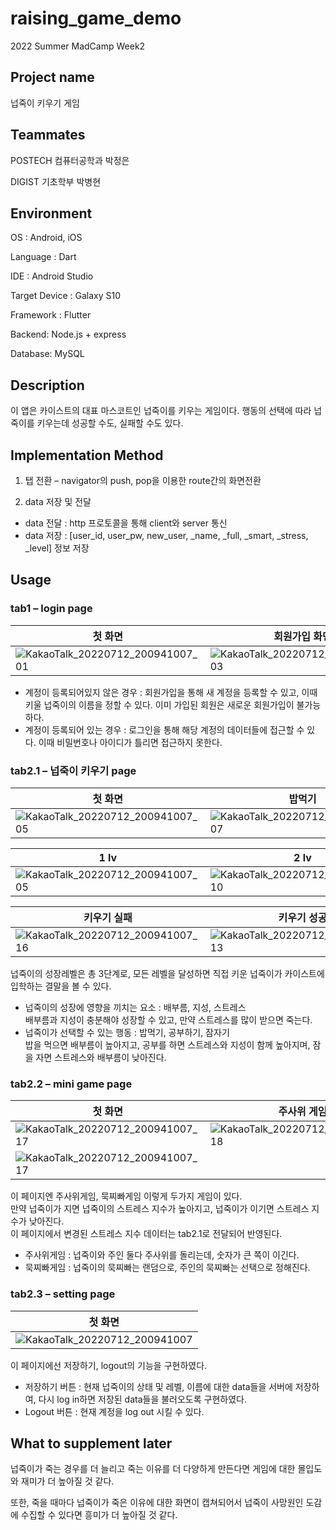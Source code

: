 # raising_game_demo
2022 Summer MadCamp Week2 

## Project name
넙죽이 키우기 게임

## Teammates
POSTECH 컴퓨터공학과 박정은

DIGIST 기초학부 박병현

## Environment
OS : Android, iOS

Language : Dart

IDE : Android Studio

Target Device : Galaxy S10

Framework : Flutter

Backend: Node.js + express

Database: MySQL

## Description
이 앱은 카이스트의 대표 마스코트인 넙죽이를 키우는 게임이다. 행동의 선택에 따라 넙죽이를 키우는데 성공할 수도, 실패할 수도 있다.

## Implementation Method
1. 탭 전환 – navigator의 push, pop을 이용한 route간의 화면전환

2. data 저장 및 전달
  * data 전달 : http 프로토콜을 통해 client와 server 통신
  * data 저장 : [user_id, user_pw, new_user, _name, _full, _smart, _stress, _level] 정보 저장

## Usage
### tab1 – login page                   

|첫 화면|회원가입 화면|이름생성 화면|
|---|---|---|
|![KakaoTalk_20220712_200941007_01](https://user-images.githubusercontent.com/91946706/178479150-4b1846f9-6864-445f-9408-9048a335d746.jpg)|![KakaoTalk_20220712_200941007_03](https://user-images.githubusercontent.com/91946706/178479393-5d21871d-bbac-4ed0-90ef-0765366009bc.jpg)|![KakaoTalk_20220712_200941007_04](https://user-images.githubusercontent.com/91946706/178479236-2639e61a-ea81-47cf-8c9b-e9e7c0898ccd.jpg)|

* 계정이 등록되어있지 않은 경우 : 회원가입을 통해 새 계정을 등록할 수 있고, 이때 키울 넙죽이의 이름을 정할 수 있다. 이미 가입된 회원은 새로운 회원가입이 불가능하다.
* 계정이 등록되어 있는 경우 : 로그인을 통해 해당 계정의 데이터들에 접근할 수 있다. 이때 비밀번호나 아이디가 틀리면 접근하지 못한다.

### tab2.1 – 넙죽이 키우기 page                   

|첫 화면|밥먹기|공부하기|잠자기|
|---|---|---|---|
|![KakaoTalk_20220712_200941007_05](https://user-images.githubusercontent.com/91946706/178479450-6f6ad06d-9104-4be8-9e46-5021fabaeb4d.jpg)|![KakaoTalk_20220712_200941007_07](https://user-images.githubusercontent.com/91946706/178479500-f8b345c1-3534-4280-bffb-38032ebff9d2.jpg)|![KakaoTalk_20220712_200941007_08](https://user-images.githubusercontent.com/91946706/178479543-ee3747c7-49be-4cc1-acbb-705429610b8f.jpg)|![KakaoTalk_20220712_200941007_09](https://user-images.githubusercontent.com/91946706/178479562-9af4b74e-7ff7-472e-903b-c6cacd1fde96.jpg)|

|1 lv|2 lv|3 lv|
|---|---|---|
|![KakaoTalk_20220712_200941007_05](https://user-images.githubusercontent.com/91946706/178479593-db57ec18-28bb-4379-9a24-966bf6f478df.jpg)|![KakaoTalk_20220712_200941007_10](https://user-images.githubusercontent.com/91946706/178479656-f191605e-4e61-473c-86c9-cef599cf5a09.jpg)|![KakaoTalk_20220712_200941007_11](https://user-images.githubusercontent.com/91946706/178479699-65a93c4e-6c6c-46cc-aff7-2bcf9689b4b1.jpg)|

|키우기 실패|키우기 성공|
|---|---|
|![KakaoTalk_20220712_200941007_16](https://user-images.githubusercontent.com/91946706/178479778-05433131-bae3-4bf0-967d-a527232d8fd2.jpg)|![KakaoTalk_20220712_200941007_13](https://user-images.githubusercontent.com/91946706/178479735-8fa99655-40bf-43df-9acb-6455af946a55.jpg)|

넙죽이의 성장레벨은 총 3단계로, 모든 레벨을 달성하면 직접 키운 넙죽이가 카이스트에 입학하는 결말을 볼 수 있다.
* 넙죽이의 성장에 영향을 끼치는 요소 : 배부름, 지성, 스트레스        
  배부름과 지성이 충분해야 성장할 수 있고, 만약 스트레스를 많이 받으면 죽는다. 
* 넙죽이가 선택할 수 있는 행동 : 밥먹기, 공부하기, 잠자기              
  밥을 먹으면 배부름이 높아지고, 공부를 하면 스트레스와 지성이 함께 높아지며, 잠을 자면 스트레스와 배부름이 낮아진다.

### tab2.2 – mini game page                   

|첫 화면|주사위 게임|묵찌빠 게임|
|---|---|---|
|![KakaoTalk_20220712_200941007_17](https://user-images.githubusercontent.com/91946706/178479899-719e85c3-0a11-480e-8372-843b42e0d06f.jpg)|![KakaoTalk_20220712_200941007_18](https://user-images.githubusercontent.com/91946706/178479978-73fe9ec2-fec4-4632-be3b-7fd6673eff09.jpg)|![KakaoTalk_20220712_200941007_20](https://user-images.githubusercontent.com/91946706/178480021-8bec87f3-a79b-4ebc-8a9e-a38335d76088.jpg)|
|![KakaoTalk_20220712_200941007_17](https://user-images.githubusercontent.com/91946706/178479899-719e85c3-0a11-480e-8372-843b42e0d06f.jpg)||![KakaoTalk_20220712_200941007_19](https://user-images.githubusercontent.com/91946706/178480044-71381f8e-847d-4ef2-9e3c-3723e684cb09.jpg)|![KakaoTalk_20220712_200941007_21](https://user-images.githubusercontent.com/91946706/178480084-ab08e480-c957-4335-8c5e-1f93b88beb25.jpg)|

이 페이지엔 주사위게임, 묵찌빠게임 이렇게 두가지 게임이 있다.                          
만약 넙죽이가 지면 넙죽이의 스트레스 지수가 높아지고, 넙죽이가 이기면 스트레스 지수가 낮아진다.                           
이 페이지에서 변경된 스트레스 지수 데이터는 tab2.1로 전달되어 반영된다.                          
* 주사위게임 : 넙죽이와 주인 둘다 주사위를 돌리는데, 숫자가 큰 쪽이 이긴다. 
* 묵찌빠게임 : 넙죽이의 묵찌빠는 랜덤으로, 주인의 묵찌빠는 선택으로 정해진다. 

### tab2.3 – setting page                   

|첫 화면|
|---|
|![KakaoTalk_20220712_200941007](https://user-images.githubusercontent.com/91946706/178478921-9e61cb12-248f-4aa7-89ff-2513a365f4e5.jpg)|

이 페이지에선 저장하기, logout의 기능을 구현하였다. 
* 저장하기 버튼 : 현재 넙죽이의 상태 및 레벨, 이름에 대한 data들을 서버에 저장하여, 다시 log in하면 저장된 data들을 불러오도록 구현하였다.
* Logout 버튼 : 현재 계정을 log out 시킬 수 있다.

## What to supplement later
넙죽이가 죽는 경우를 더 늘리고 죽는 이유를 더 다양하게 만든다면 게임에 대한 몰입도와 재미가 더 높아질 것 같다. 

또한, 죽을 때마다 넙죽이가 죽은 이유에 대한 화면이 캡쳐되어서 넙죽이 사망원인 도감에 수집할 수 있다면 흥미가 더 높아질 것 같다.
